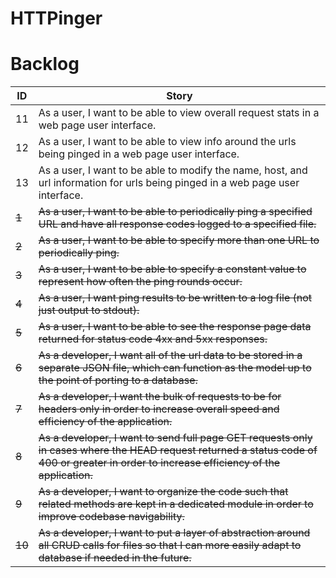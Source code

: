 # HTTPinger
# Backlog
| ID  | Story |
| --- | ----- |
| 11 | As a user, I want to be able to view overall request stats in a web page user interface. |
| 12 | As a user, I want to be able to view info around the urls being pinged in a web page user interface. |
| 13 | As a user, I want to be able to modify the name, host, and url information for urls being pinged in a web page user interface. |
| ~~1~~ | ~~As a user, I want to be able to periodically ping a specified URL and have all response codes logged to a specified file.~~ |
| ~~2~~ | ~~As a user, I want to be able to specify more than one URL to periodically ping.~~ |
| ~~3~~ | ~~As a user, I want to be able to specify a constant value to represent how often the ping rounds occur.~~ |
| ~~4~~ | ~~As a user, I want ping results to be written to a log file (not just output to stdout).~~ |
| ~~5~~ | ~~As a user, I want to be able to see the response page data returned for status code 4xx and 5xx responses.~~ |
| ~~6~~ | ~~As a developer, I want all of the url data to be stored in a separate JSON file, which can function as the model up to the point of porting to a database.~~ |
| ~~7~~ | ~~As a developer, I want the bulk of requests to be for headers only in order to increase overall speed and efficiency of the application.~~ |
| ~~8~~ | ~~As a developer, I want to send full page GET requests only in cases where the HEAD request returned a status code of 400 or greater in order to increase efficiency of the application.~~ |
| ~~9~~ | ~~As a developer, I want to organize the code such that related methods are kept in a dedicated module in order to improve codebase navigability.~~ |
| ~~10~~ | ~~As a developer, I want to put a layer of abstraction around all CRUD calls for files so that I can more easily adapt to database if needed in the future.~~ |